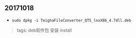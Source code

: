 ## 20171018
+ `sudo dpkg -i TeighaFileConverter_QT5_lnxX86_4.7dll.deb`
> tags: deb软件包 安装 install



